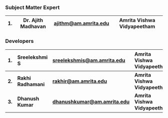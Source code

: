 
### Subject Matter Expert
| 1. | Dr. Ajith Madhavan | ajithm@am.amrita.edu | Amrita Vishwa Vidyapeetham | 
| :---: | :---: | :---: |  :---: |


### Developers

<b> 1.| <b> Sreelekshmi S | <b> sreelekshmis@am.amrita.edu | <b> Amrita Vishwa Vidyapeetham
:--|:--|:--|:--|
<b> 2. | <b> Rakhi Radhamani | <b> rakhir@am.amrita.edu | <b> Amrita Vishwa Vidyapeetham
<b> 3. | <b> Dhanush Kumar | <b> dhanushkumar@am.amrita.edu | <b> Amrita Vishwa Vidyapeetham




